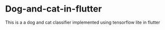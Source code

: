 # Dog-and-cat-in-flutter
This is a a dog and cat classifier implemented using tensorflow lite in flutter
